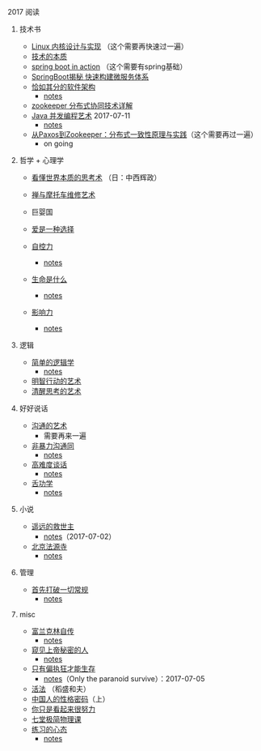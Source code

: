 2017 阅读

1. 技术书
   * [Linux 内核设计与实现](https://book.douban.com/subject/6097773/) （这个需要再快速过一遍）
   * [技术的本质](https://book.douban.com/subject/25846075/)
   * [spring boot in action](https://book.douban.com/subject/26435858/) （这个需要有spring基础）
   * [SpringBoot揭秘 快速构建微服务体系](https://book.douban.com/subject/26808298/)
   * [恰如其分的软件架构](https://book.douban.com/subject/24872314/) 
      * [notes](../date/2017-08-27_恰如其分的软件架构.md)
   * [zookeeper 分布式协同技术详解](https://book.douban.com/subject/26766807/)
   * [Java 并发编程艺术](https://book.douban.com/subject/26591326/) 2017-07-11
      * [notes](../date/2017-07-11_TheArtOfJavaConcurrencyProgramming.md)
   * [从Paxos到Zookeeper：分布式一致性原理与实践](https://book.douban.com/subject/26292004/)（这个需要再过一遍）
      * on going
   

2. 哲学 + 心理学  
   * [看懂世界本质的思考术](https://book.douban.com/subject/11608710/) （日：中西辉政）
   * [禅与摩托车维修艺术](https://book.douban.com/subject/6811366/)
   * 巨婴国
   * [爱是一种选择](https://book.douban.com/subject/1764940/)

   * [自控力](https://book.douban.com/subject/10786473/)
      * [notes](../date/2017-08-14_自控力.md)
   * [生命是什么](https://book.douban.com/subject/26775711/)
      * [notes](../date/2017-08-27_生命是什么.md)
   * [影响力](https://book.douban.com/subject/1786387/)
      * [notes](../date/2017-09-13_影响力.md)

3. 逻辑
   * [简单的逻辑学](https://book.douban.com/subject/24754537/)
      * [notes](../date/2017-11-19_简单的逻辑学.md)
   * [明智行动的艺术](https://book.douban.com/subject/26871361/)
   * [清醒思考的艺术](https://book.douban.com/subject/26871359/)
   
4. 好好说话
   * [沟通的艺术](https://book.douban.com/subject/26275861/)
      * 需要再来一遍
   * [非暴力沟通同](https://book.douban.com/subject/3533221/)
      * [notes](../date/2017-07-13_非暴力沟通.md)
   * [高难度谈话](https://book.douban.com/subject/5913475/)
      * [notes](../date/2017-07-30_高难度谈话.md)
   * [舌功学](https://book.douban.com/subject/26913983/)
      * [notes](../date/2017-08-08_舌功学.md)
   
5. 小说
   * [遥远的救世主](https://book.douban.com/subject/1322455/)
      * [notes](../date/2017-07-02_遥远的救世主.md)（2017-07-02）
   * [北京法源寺](https://book.douban.com/subject/6038501/)
      * [notes](../date/2017-09-02_北京法源寺.md)
      
6. 管理
   * [首先打破一切常规](https://book.douban.com/subject/1015133/)
      * [notes](../date/2017-12-10_首先,打破一切常规.md)

7. misc
   * [富兰克林自传](https://book.douban.com/subject/26899480/)
      * [notes](../date/2017-10-29_富兰克林自传.md)
   * [窥见上帝秘密的人](https://book.douban.com/subject/10508111/)
      * [notes](../date/2017-11-06_洛克菲勒自传.md)
   * [只有偏执狂才能生存](https://book.douban.com/subject/25902032/)
      * [notes](../date/2017-07-06_OnlyTheParanoidSurvive.md)（Only the paranoid survive）：2017-07-05
   * [活法](https://book.douban.com/subject/10565381/) （稻盛和夫）
   * [中国人的性格密码](https://book.douban.com/subject/20374836/)（上）
   * [你只是看起来很努力](https://book.douban.com/subject/26425651/)
   * [七堂极简物理课](https://book.douban.com/subject/26772731/)
   * [练习的心态](https://book.douban.com/subject/26911425/)
      * [notes](../date/2017-07-09_练习的心态.md)
   
